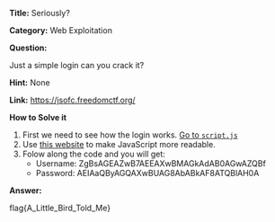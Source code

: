 
**Title:** Seriously?

**Category:** Web Exploitation

**Question:** 

Just a simple login can you crack it?

**Hint:** None

**Link:** https://jsofc.freedomctf.org/


**How to Solve it**
1. First we need to see how the login works. [Go to `script.js`](https://jsofc.freedomctf.org/Script.js)
2. Use [this website](https://www.dcode.fr/javascript-unobfuscator) to make JavaScript more readable.
3. Folow along the code and you will get:
    - Username: ZgBsAGEAZwB7AEEAXwBMAGkAdAB0AGwAZQBf
    - Password: AEIAaQByAGQAXwBUAG8AbABkAF8ATQBlAH0A

**Answer:**

flag{A_Little_Bird_Told_Me}
